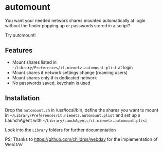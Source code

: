 # automount

You want your needed network shares mounted automatically at login without the finder popping up or passwords stored in a script?

Try automount!

## Features

- Mount shares listed in `~/Library/Preferences/it.niemetz.automount.plist` at login
- Mount shares if network settings change (roaming users)
- Mount shares only if in dedicated network
- No passwords saved, keychain is used

## Installation

Drop the `automount.sh` in /usr/local/bin, define the shares you want to mount in `~/Library/Preferences/it.niemetz.automount.plist` and set up a LaunchAgent with `~/Library/LauchAgents/it.niemetz.automount.plist`

Look into the `Library` folders for further documentation



PS: Thanks to https://github.com/childrss/webdav for the implementation of WebDAV
